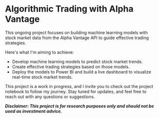 # Algorithmic Trading with Alpha Vantage

This ongoing project focuses on building machine learning models with stock market data from the Alpha Vantage API to guide effective trading strategies.


Here's what I'm aiming to achieve:

- Develop machine learning models to predict stock market trends.
- Create effective trading strategies based on those models.
- Deploy the models to Power BI and build a live dashboard to visualize real-time stock market trends.

This project is a work in progress, and I invite you to check out the project notebook to follow my journey. Stay tuned for updates, and feel free to reach out with any questions or suggestions.

***Disclaimer: This project is for research purposes only and should not be used as investment advice.***
